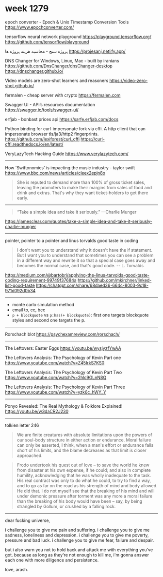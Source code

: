 # week 1279
epoch converter - Epoch & Unix Timestamp Conversion Tools
https://www.epochconverter.com/

tensorflow neural network playground
https://playground.tensorflow.org/
https://github.com/tensorflow/playground

پروژه سنج - محاسبه هزینه پروژه ها
https://projesanj.netlify.app/

DNS Changer for Windows, Linux, Mac - built by iranians
https://github.com/DnsChanger/dnsChanger-desktop
https://dnschanger.github.io/

Video models are zero-shot learners and reasoners
https://video-zero-shot.github.io/

fermalen - cheap server with crypto
https://fermalen.com

Swagger UI - API’s resources documentation
https://swagger.io/tools/swagger-ui/

erfjab - bonbast prices api
https://sarfe.erfjab.com/docs

Python binding for curl-impersonate fork via cffi. A http client that can impersonate browser tls/ja3/http2 fingerprints.
https://github.com/lexiforest/curl_cffi
https://curl-cffi.readthedocs.io/en/latest/

VeryLazyTech Hacking Guide
https://www.verylazytech.com/

---

How 'Swiftonomics' is impacting the music industry - taylor swift
https://www.bbc.com/news/articles/cleex2epjn8o
> She is reputed to demand more than 100% of gross ticket sales, leaving the promoters to make their margins from sales of food and drink and extras. That's why they want ticket-holders to get there early.

---

> “Take a simple idea and take it seriously.” —Charlie Munger

https://jamesclear.com/quotes/take-a-simple-idea-and-take-it-seriously-charlie-munger

---

pointer, pointer to a pointer and linus torvalds good taste in coding

> I don't want you to understand why it doesn't have the if statement. But I want you to understand that sometimes you can see a problem in a different way and rewrite it so that a special case goes away and becomes the normal case, and that's good code. -- L. Torvalds

https://medium.com/@bartobri/applying-the-linus-tarvolds-good-taste-coding-requirement-99749f37684a
https://github.com/mkirchner/linked-list-good-taste
https://chatgpt.com/share/68daed36-664c-8003-9c18-971d092d0b34

---

- monte carlo simulation method
- email to, cc, bcc
- `p + blockquote` vs `p:has(+ blockquote)`: first one targets blockquote styles and second one targets the p.

---

Rorschach blot
https://psychexamreview.com/rorschach/

---

The Leftovers: Easter Eggs
https://youtu.be/wysjyzfYwAA

The Leftovers Analysis: The Psychology of Kevin Part one
https://www.youtube.com/watch?v=Z45IrkS7KS0

The Leftovers Analysis: The Psychology of Kevin Part Two
https://www.youtube.com/watch?v=2hlc9GLnN8Q

The Leftovers Analysis: The Psychology of Kevin Part Three
https://www.youtube.com/watch?v=yzk6c_hWY_Y

---

Ponyo Revealed: The Real Mythology & Folklore Explained!
https://youtu.be/w3daCR2J230

---

tolkien letter 246

> We are finite creatures with absolute limitations upon the powers of our soul-body structure in either action or endurance. Moral failure can only be asserted, I think, when a man's effort or endurance falls short of his limits, and the blame decreases as that limit is closer approached.

> Frodo undertook his quest out of love – to save the world he knew from disaster at his own expense, if he could; and also in complete humility, acknowledging that he was wholly inadequate to the task. His real contract was only to do what he could, to try to find a way, and to go as far on the road as his strength of mind and body allowed. He did that. I do not myself see that the breaking of his mind and will under demonic pressure after torment was any more a moral failure than the breaking of his body would have been – say, by being strangled by Gollum, or crushed by a falling rock.

---

dear fucking universe,

i challenge you to give me pain and suffering. i challenge you to give me sadness, loneliness and depression. i challenge you to give me poverty, pressure and bad luck. i challenge you to give me fear, failure and despair.

but i also warn you not to hold back and attack me with everything you've got. because as long as they're not enough to kill me, i'm gonna answer each one with more diligence and persistence.

love, arash.
